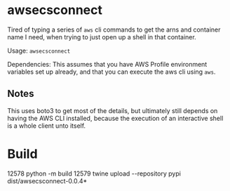# awsecsconnect

Tired of typing a series of `aws` cli commands to get the arns and container name I need, when trying
to just open up a shell in that container.  

Usage: `awsecsconnect`

Dependencies: This assumes that you have AWS Profile environment variables set up already, and that you can
execute the aws cli using `aws`.  

## Notes
This uses boto3 to get most of the details, but ultimately still depends on having the AWS CLI installed,
because the execution of an interactive shell is a whole client unto itself.

# Build
12578  python -m build
12579  twine upload --repository pypi dist/awsecsconnect-0.0.4*
